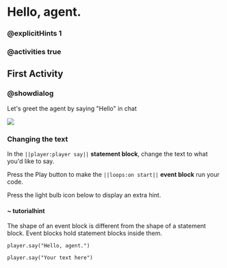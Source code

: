 # Hello, agent.

### @explicitHints 1

### @activities true

## First Activity

###  @showdialog

Let's greet the agent by saying "Hello" in chat

![](https://raw.githubusercontent.com/xtopheryoungs/mceduCodeQuest/1-saveTheArcade/images/placeholder.gif)

### Changing the text

In the ``||player:player say||`` **statement block**, change the text to what you'd like to say.

Press the Play button to make the ``||loops:on start||`` **event block** run your code.

Press the light bulb icon below to display an extra hint.

#### ~ tutorialhint

The shape of an event block is different from the shape of a statement block.  Event blocks hold statement blocks inside them.

```blocks
player.say("Hello, agent.")
```

```template
player.say("Your text here")
```
